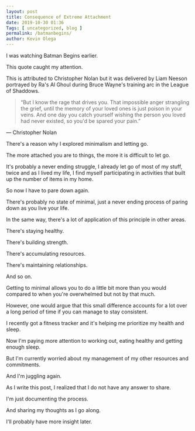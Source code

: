 ```yaml
--- 
layout: post 
title: Consequence of Extreme Attachment
date: 2019-10-30 01:36
Tags: [ uncategorized, blog ]
permalink: /batmanbegins/ 
author: Kevin Olega 
--- 
```

I was watching Batman Begins earlier.

This quote caught my attention.

This is attributed to Christopher Nolan but it was delivered by Liam Neeson portrayed by Ra's Al Ghoul during Bruce Wayne's training arc in the League of Shaddows.

> “But I know the rage that drives you. That impossible anger strangling the grief, until the memory of your loved ones is just poison in your veins. And one day you catch yourself wishing the person you loved had never existed, so you'd be spared your pain.”

― Christopher Nolan

There's a reason why I explored minimalism and letting go.

The more attached you are to things, the more it is difficult to let go.

It's probably a never ending struggle, I already let go of most of my stuff, twice and as I lived my life, I find myself participating in activities that built up the number of items in my home.

So now I have to pare down again.

There's probably no state of minimal, just a never ending process of paring down as you live your life.

In the same way, there's a lot of application of this principle in other areas.

There's staying healthy.

There's building strength.

There's accumulating resources.

There's maintaining relationships.

And so on.

Getting to minimal allows you to do a little bit more than you would compared to when you're overwhelmed but not by that much.

However, one would argue that this small difference accounts for a lot over a long period of time if you can manage to stay consistent.

I recently got a fitness tracker and it's helping me prioritize my health and sleep.

Now I'm paying more attention to working out, eating healthy and getting enough sleep.

But I'm currently worried about my management of my other resources and commitments.

And I'm juggling again.

As I write this post, I realized that I do not have any answer to share.

I'm just documenting the process.

And sharing my thoughts as I go along.

I'll probably have more insight later.

